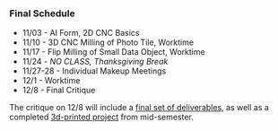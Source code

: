 ### Final Schedule

- 11/03 - AI Form, 2D CNC Basics
- 11/10 - 3D CNC Milling of Photo Tile, Worktime
- 11/17 - Flip Milling of Small Data Object, Worktime
- 11/24 - *NO CLASS, Thanksgiving Break*
- 11/27-28 - Individual Makeup Meetings
- 12/1 - Worktime
- 12/8 - Final Critique

The critique on 12/8 will include a [final set of deliverables](briefs.md), as well as a completed [3d-printed project](https://github.com/zachpino/3dDataForm/blob/master/week7/homework.md) from mid-semester.

